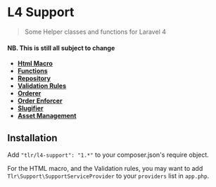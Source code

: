 L4 Support
==========

> Some Helper classes and functions for Laravel 4

#### NB. This is still all subject to change

- __[Html Macro](docs/html.md)__
- __[Functions](docs/functions.md)__
- __[Repository](docs/repository.md)__
- __[Validation Rules](docs/validation.md)__
- __[Orderer](docs/orderer.md)__
- __[Order Enforcer](docs/order-enforcer.md)__
- __[Slugifier](docs/slugifier.md)__
- __[Asset Management](docs/assets.md)__


## Installation

Add `"tlr/l4-support": "1.*"` to your composer.json's require object.

For the HTML macro, and the Validation rules, you may want to add `Tlr\Support\SupportServiceProvider` to your `providers` list in `app.php`.
